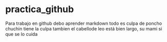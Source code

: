 # practica_github
Para trabajo en github debo aprender markdown 
todo es culpa de poncho
chuchin tiene la culpa tambien
el cabellode leo está bien largo, su mami si que se lo cuida
